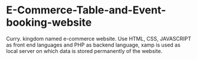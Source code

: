 # E-Commerce-Table-and-Event-booking-website
Curry. kingdom named e-commerce website. Use HTML, CSS, JAVASCRIPT as front end languages and PHP as backend language, xamp is used as local server on which data is stored permanently of the website.
